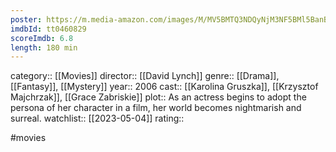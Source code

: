 ```yaml
---
poster: https://m.media-amazon.com/images/M/MV5BMTQ3NDQyNjM3NF5BMl5BanBnXkFtZTcwMzk5MDU0MQ@@._V1_SX300.jpg
imdbId: tt0460829
scoreImdb: 6.8
length: 180 min
---
```


category:: [[Movies]]
director:: [[David Lynch]]
genre:: [[Drama]], [[Fantasy]], [[Mystery]]
year:: 2006
cast:: [[Karolina Gruszka]], [[Krzysztof Majchrzak]], [[Grace Zabriskie]]
plot:: As an actress begins to adopt the persona of her character in a film, her world becomes nightmarish and surreal.
watchlist:: [[2023-05-04]]
rating::

#movies 

